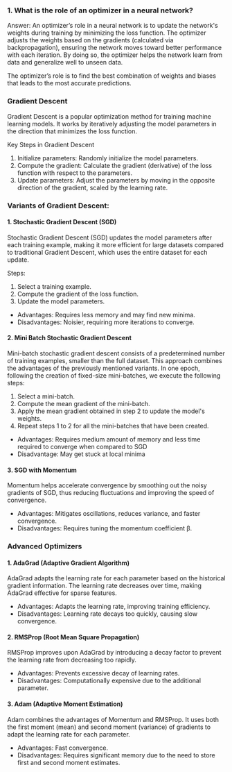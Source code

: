 ### 1. What is the role of an optimizer in a neural network?
Answer: An optimizer’s role in a neural network is to update the network's weights during training by minimizing the loss function. The optimizer adjusts the weights based on the gradients (calculated via backpropagation), ensuring the network moves toward better performance with each iteration. By doing so, the optimizer helps the network learn from data and generalize well to unseen data.

The optimizer’s role is to find the best combination of weights and biases that leads to the most accurate predictions.

### Gradient Descent
Gradient Descent is a popular optimization method for training machine learning models. It works by iteratively adjusting the model parameters in the direction that minimizes the loss function.

Key Steps in Gradient Descent

1. Initialize parameters: Randomly initialize the model parameters.
2. Compute the gradient: Calculate the gradient (derivative) of the loss function with respect to the parameters.
3. Update parameters: Adjust the parameters by moving in the opposite direction of the gradient, scaled by the learning rate.

### Variants of Gradient Descent:

#### 1. Stochastic Gradient Descent (SGD)
Stochastic Gradient Descent (SGD) updates the model parameters after each training example, making it more efficient for large datasets compared to traditional Gradient Descent, which uses the entire dataset for each update.

Steps:
1. Select a training example.
2. Compute the gradient of the loss function.
3. Update the model parameters.

- Advantages: Requires less memory and may find new minima.
- Disadvantages: Noisier, requiring more iterations to converge.

#### 2. Mini Batch Stochastic Gradient Descent
Mini-batch stochastic gradient descent consists of a predetermined number of training examples, smaller than the full dataset. This approach combines the advantages of the previously mentioned variants. In one epoch, following the creation of fixed-size mini-batches, we execute the following steps:

1. Select a mini-batch.
2. Compute the mean gradient of the mini-batch.
3. Apply the mean gradient obtained in step 2 to update the model's weights.
4. Repeat steps 1 to 2 for all the mini-batches that have been created.

- Advantages: Requires medium amount of memory and less time required to converge when compared to SGD
- Disadvantage: May get stuck at local minima

#### 3. SGD with Momentum
Momentum helps accelerate convergence by smoothing out the noisy gradients of SGD, thus reducing fluctuations and improving the speed of convergence.

- Advantages: Mitigates oscillations, reduces variance, and faster convergence.
- Disadvantages: Requires tuning the momentum coefficient β.

### Advanced Optimizers

#### 1. AdaGrad (Adaptive Gradient Algorithm)
AdaGrad adapts the learning rate for each parameter based on the historical gradient information. The learning rate decreases over time, making AdaGrad effective for sparse features.

- Advantages: Adapts the learning rate, improving training efficiency.
- Disadvantages: Learning rate decays too quickly, causing slow convergence.

#### 2. RMSProp (Root Mean Square Propagation)
RMSProp improves upon AdaGrad by introducing a decay factor to prevent the learning rate from decreasing too rapidly.

- Advantages: Prevents excessive decay of learning rates.
- Disadvantages: Computationally expensive due to the additional parameter.

#### 3. Adam (Adaptive Moment Estimation)
Adam combines the advantages of Momentum and RMSProp. It uses both the first moment (mean) and second moment (variance) of gradients to adapt the learning rate for each parameter.

- Advantages: Fast convergence.
- Disadvantages: Requires significant memory due to the need to store first and second moment estimates.



